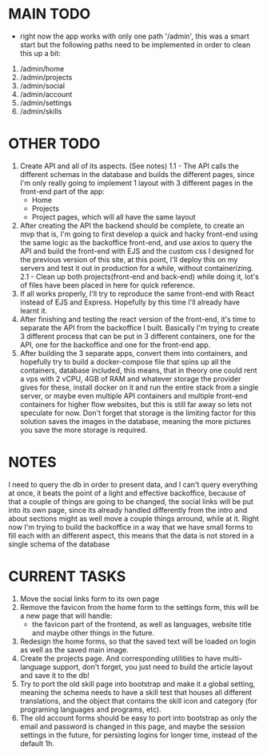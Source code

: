 # MAIN TODO
- right now the app works with only one path '/admin', this was a smart start but the following paths need to be implemented in order to clean this up a bit:
 1. /admin/home
 2. /admin/projects
 3. /admin/social
 4. /admin/account
 5. /admin/settings
 6. /admin/skills

# OTHER TODO
1. Create API and all of its aspects. (See notes)
 1.1 - The API calls the different schemas in the database and builds the different pages, since I'm only really going to implement 1 layout with 3 different pages in the front-end part of the app:
    - Home
    - Projects
    - Project pages, which will all have the same layout
2. After creating the API the backend should be complete, to create an mvp that is, I'm going to first develop a quick and hacky front-end using the same logic as the backoffice front-end, and use axios to query the API and build the front-end with EJS and the custom css I designed for the previous version of this site, at this point, I'll deploy this on my servers and test it out in production for a while, without containerizing.
 2.1 - Clean up both projects(front-end and back-end) while doing it, lot's of files have been placed in here for quick reference.
3. If all works properly, I'll try to reproduce the same front-end with React instead of EJS and Express. Hopefully by this time I'll already have learnt it.
4. After finishing and testing the react version of the front-end, it's time to separate the API from the backoffice I built. Basically I'm trying to create 3 different process that can be put in 3 different containers, one for the API, one for the backoffice and one for the front-end app.
5. After building the 3 separate apps, convert them into containers, and hopefully try to build a docker-compose file that spins up all the containers, database included, this means, that in theory one could rent a vps with 2 vCPU, 4GB of RAM and whatever storage the provider gives for these, install docker on it and run the entire stack from a single server, or maybe even multiple API containers and multiple front-end containers for higher flow websites, but this is still far away so lets not speculate for now. Don't forget that storage is the limiting factor for this solution saves the images in the database, meaning the more pictures you save the more storage is required.

# NOTES
I need to query the db in order to present data, and I can't query everything at once, it beats the point of a light and effective backoffice, because of that a
couple of things are going to be changed, the social links will be put into its own page, since its already handled differently from the intro and about sections
might as well move a couple things arround, while at it.
Right now I'm trying to build the backoffice in a way that we have small forms to fill each with an different aspect, this means that the data is not stored in a single schema of the database 

# CURRENT TASKS
1. Move the social links form to its own page
2. Remove the favicon from the home form to the settings form, this will be a new page that will handle:
    - the favicon part of the frontend, as well as languages, website title and maybe other things in the future.
3. Redesign the home forms, so that the saved text will be loaded on login as well as the saved main image.
4. Create the projects page. And corresponding utilities to have multi-language support, don't forget, you just need to build the article layout and save it to the db!
5. Try to port the old skill page into bootstrap and make it a global setting, meaning the schema needs to have a skill test that houses all different translations, and the object that contains the skill icon and category (for programing languages and programs, etc).
6. The old account forms should be easy to port into bootstrap as only the email and password is changed in this page, and maybe the session settings in the future, for persisting logins for longer time, instead of the default 1h.
